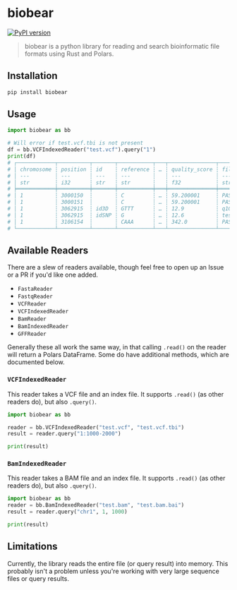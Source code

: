 # biobear

[![PyPI version](https://badge.fury.io/py/biobear.svg)](https://badge.fury.io/py/biobear)

> biobear is a python library for reading and search bioinformatic file formats using Rust and Polars.

## Installation

```bash
pip install biobear
```

## Usage

```python
import biobear as bb

# Will error if test.vcf.tbi is not present
df = bb.VCFIndexedReader("test.vcf").query("1")
print(df)
# ┌────────────┬──────────┬───────┬───────────┬───┬───────────────┬────────┬───────────────────────────────────┬────────────────┐
# │ chromosome ┆ position ┆ id    ┆ reference ┆ … ┆ quality_score ┆ filter ┆ info                              ┆ format         │
# │ ---        ┆ ---      ┆ ---   ┆ ---       ┆   ┆ ---           ┆ ---    ┆ ---                               ┆ ---            │
# │ str        ┆ i32      ┆ str   ┆ str       ┆   ┆ f32           ┆ str    ┆ str                               ┆ str            │
# ╞════════════╪══════════╪═══════╪═══════════╪═══╪═══════════════╪════════╪═══════════════════════════════════╪════════════════╡
# │ 1          ┆ 3000150  ┆       ┆ C         ┆ … ┆ 59.200001     ┆ PASS   ┆ AN=4;AC=2                         ┆ GT:GQ          │
# │ 1          ┆ 3000151  ┆       ┆ C         ┆ … ┆ 59.200001     ┆ PASS   ┆ AN=4;AC=2                         ┆ GT:DP:GQ       │
# │ 1          ┆ 3062915  ┆ id3D  ┆ GTTT      ┆ … ┆ 12.9          ┆ q10    ┆ DP4=1,2,3,4;AN=4;AC=2;INDEL;STR=… ┆ GT:GQ:DP:GL    │
# │ 1          ┆ 3062915  ┆ idSNP ┆ G         ┆ … ┆ 12.6          ┆ test   ┆ TEST=5;DP4=1,2,3,4;AN=3;AC=1,1    ┆ GT:TT:GQ:DP:GL │
# │ 1          ┆ 3106154  ┆       ┆ CAAA      ┆ … ┆ 342.0         ┆ PASS   ┆ AN=4;AC=2                         ┆ GT:GQ:DP       │
# └────────────┴──────────┴───────┴───────────┴───┴───────────────┴────────┴───────────────────────────────────┴────────────────┘
```

## Available Readers

There are a slew of readers available, though feel free to open up an Issue or a PR if you'd like one added.

-   `FastaReader`
-   `FastqReader`
-   `VCFReader`
-   `VCFIndexedReader`
-   `BamReader`
-   `BamIndexedReader`
-   `GFFReader`

Generally these all work the same way, in that calling `.read()` on the reader will return a Polars DataFrame. Some do have additional methods, which are documented below.

### `VCFIndexedReader`

This reader takes a VCF file and an index file. It supports `.read()` (as other readers do), but also `.query()`.

```python
import biobear as bb

reader = bb.VCFIndexedReader("test.vcf", "test.vcf.tbi")
result = reader.query("1:1000-2000")

print(result)
```

### `BamIndexedReader`

This reader takes a BAM file and an index file. It supports `.read()` (as other readers do), but also `.query()`.

```python
import biobear as bb
reader = bb.BamIndexedReader("test.bam", "test.bam.bai")
result = reader.query("chr1", 1, 1000)

print(result)
```

## Limitations

Currently, the library reads the entire file (or query result) into memory. This probably isn't a problem unless you're working with very large sequence files or query results.
